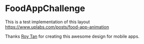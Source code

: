 # FoodAppChallenge

This is a test implementation of this layout https://www.uplabs.com/posts/food-app-animation

Thanks [Roy Tan](https://twitter.com/youthebear) for creating this awesome design for mobile apps.
